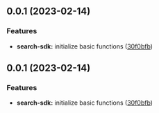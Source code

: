 ## 0.0.1 (2023-02-14)


### Features

* **search-sdk:** initialize basic functions ([30f0bfb](https://github.com/UNICKCHENG/search-sdk/commit/30f0bfb0c3dbe8da1dce7463f2c6b9b6a490bd13))



## 0.0.1 (2023-02-14)


### Features

* **search-sdk:** initialize basic functions ([30f0bfb](https://github.com/UNICKCHENG/search-sdk/commit/30f0bfb0c3dbe8da1dce7463f2c6b9b6a490bd13))




